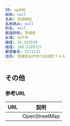 ```yaml
---
ID: npAHQ
総称: null
名称: 吉田神社
名称読み: null
別名: null
都道府県: 茨城県
区域: 水戸市
緯度: 36.353559
経度: 140.5105727
郵便番号: 3111135
住所: 茨城県水戸市六反田町７４９
---
```


## その他

### 参考URL

| URL | 説明          |
| --- | ------------- |
|     | OpenStreetMap |
